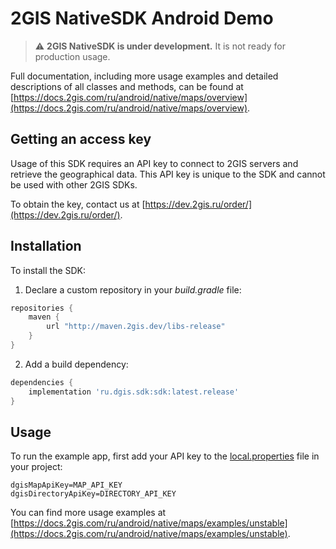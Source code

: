 # 2GIS NativeSDK Android Demo

> :warning: **2GIS NativeSDK is under development.** It is not ready for production usage.

Full documentation, including more usage examples and detailed descriptions of all classes and methods, can be found at [https://docs.2gis.com/ru/android/native/maps/overview](https://docs.2gis.com/ru/android/native/maps/overview).


## Getting an access key

Usage of this SDK requires an API key to connect to 2GIS servers and retrieve the geographical data. This API key is unique to the SDK and cannot be used with other 2GIS SDKs.

To obtain the key, contact us at [https://dev.2gis.ru/order/](https://dev.2gis.ru/order/).


## Installation

To install the SDK:

1. Declare a custom repository in your _build.gradle_ file:

```gradle
repositories {
    maven {
        url "http://maven.2gis.dev/libs-release"
    }
}
```

2. Add a build dependency:

```gradle
dependencies {
    implementation 'ru.dgis.sdk:sdk:latest.release'
}
```


## Usage

To run the example app, first add your API key to the [local.properties](https://developer.android.com/studio/build#properties-files) file in your project:

```
dgisMapApiKey=MAP_API_KEY
dgisDirectoryApiKey=DIRECTORY_API_KEY
```

You can find more usage examples at [https://docs.2gis.com/ru/android/native/maps/examples/unstable](https://docs.2gis.com/ru/android/native/maps/examples/unstable).
